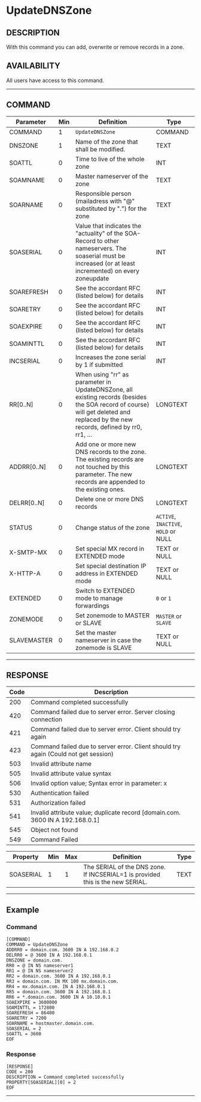 # UpdateDNSZone

## DESCRIPTION
With this command you can add, overwrite or remove records in a zone.

## AVAILABILITY
All users have access to this command.

----
## COMMAND

Parameter | Min | Definition | Type
---- | ---- | ---- | ----
COMMAND | 1 | `UpdateDNSZone` | COMMAND
DNSZONE | 1 | Name of the zone that shall be modified. | TEXT
SOATTL | 0 | Time to live of the whole zone | INT
SOAMNAME | 0 | Master nameserver of the zone | TEXT
SOARNAME | 0 | Responsible person (mailadress with "@" substituted by ".") for the zone | TEXT
SOASERIAL | 0 | Value that indicates the "actuality" of the SOA-Record to other nameservers. The soaserial must be increased (or at least incremented) on every zoneupdate | INT
SOAREFRESH | 0 | See the accordant RFC (listed below) for details | INT
SOARETRY | 0 | See the accordant RFC (listed below) for details | INT
SOAEXPIRE | 0 | See the accordant RFC (listed below) for details | INT
SOAMINTTL | 0 | See the accordant RFC (listed below) for details | INT
INCSERIAL | 0 | Increases the zone serial by 1 if submitted | INT
RR[0..N] | 0 | When using "rr" as parameter in UpdateDNSZone, all existing records (besides the SOA record of course) will get deleted and replaced by the new records, defined by rr0, rr1, ... | LONGTEXT
ADDRR[0..N] | 0 | Add one or more new DNS records to the zone. The existing records are not touched by this parameter. The new records are appended to the existing ones. | LONGTEXT
DELRR[0..N] | 0 | Delete one or more DNS records | LONGTEXT
STATUS | 0 | Change status of the zone | `ACTIVE`, `INACTIVE`, `HOLD` or NULL
X-SMTP-MX | 0 | Set special MX record in EXTENDED mode | TEXT or NULL
X-HTTP-A | 0 | Set special destination IP address in EXTENDED mode | TEXT or NULL
EXTENDED | 0 | Switch to EXTENDED mode to manage forwardings | `0` or `1`
ZONEMODE | 0 | Set zonemode to MASTER or SLAVE | `MASTER` or `SLAVE`
SLAVEMASTER | 0 | Set the master nameserver in case the zonemode is SLAVE | TEXT or NULL

----
## RESPONSE

Code | Description
---- | ----
200 | Command completed successfully
420 | Command failed due to server error. Server closing connection
421 | Command failed due to server error. Client should try again
423 | Command failed due to server error. Client should try again (Could not get session)
503 | Invalid attribute name
505 | Invalid attribute value syntax
506 | Invalid option value; Syntax error in parameter: x
530 | Authentication failed
531 | Authorization failed
541 | Invalid attribute value; duplicate record [domain.com. 3600 IN A 192.168.0.1]
545 | Object not found
549 | Command Failed

Property | Min | Max | Definition | Type
---- | ---- | ---- | ---- | ----
SOASERIAL | 1 | 1 | The SERIAL of the DNS zone. If INCSERIAL=1 is provided this is the new SERIAL. | TEXT

----
## Example

### Command

```
[COMMAND]
COMMAND = UpdateDNSZone
ADDRR0 = domain.com. 3600 IN A 192.168.0.2
DELRR0 = @ 3600 IN A 192.168.0.1
DNSZONE = domain.com.
RR0 = @ IN NS nameserver1
RR1 = @ IN NS nameserver2
RR2 = domain.com. 3600 IN A 192.168.0.1
RR3 = domain.com. IN MX 100 mx.domain.com.
RR4 = mx.domain.com. IN A 192.168.0.1
RR5 = domain.com. 3600 IN A 192.168.0.1
RR6 = *.domain.com. 3600 IN A 10.10.0.1
SOAEXPIRE = 3600000
SOAMINTTL = 172800
SOAREFRESH = 86400
SOARETRY = 7200
SOARNAME = hostmaster.domain.com.
SOASERIAL = 2
SOATTL = 3600
EOF
```
### Response

```
[RESPONSE]
CODE = 200
DESCRIPTION = Command completed successfully
PROPERTY[SOASERIAL][0] = 2
EOF
```

----
